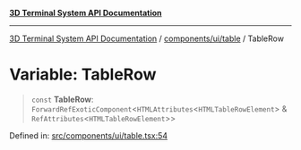 [**3D Terminal System API Documentation**](../../../../README.md)

***

[3D Terminal System API Documentation](../../../../README.md) / [components/ui/table](../README.md) / TableRow

# Variable: TableRow

> `const` **TableRow**: `ForwardRefExoticComponent`\<`HTMLAttributes`\<`HTMLTableRowElement`\> & `RefAttributes`\<`HTMLTableRowElement`\>\>

Defined in: [src/components/ui/table.tsx:54](https://github.com/Dicommunitas/ThreeJS_Terminal_3D/blob/c0b82ba8679b8f85845255448514bad599eca08d/src/components/ui/table.tsx#L54)
